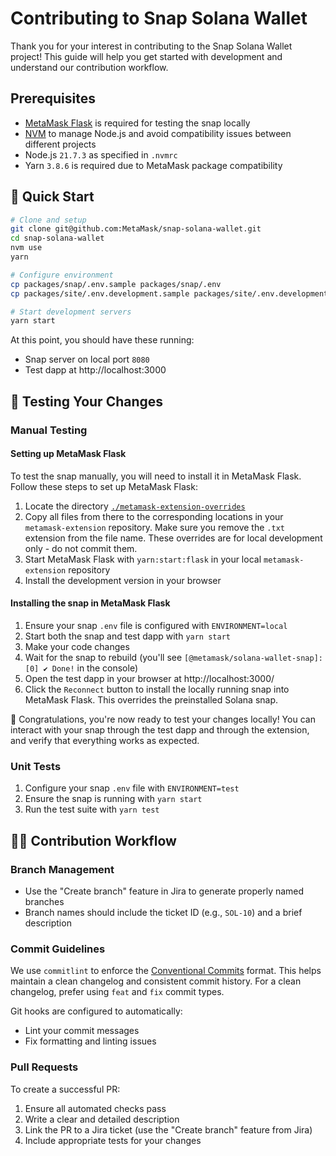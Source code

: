 # Contributing to Snap Solana Wallet

Thank you for your interest in contributing to the Snap Solana Wallet project! This guide will help you get started with development and understand our contribution workflow.

## Prerequisites

- [MetaMask Flask](https://consensyssoftware.atlassian.net/wiki/x/IQCOB10) is required for testing the snap locally
- [NVM](https://github.com/creationix/nvm) to manage Node.js and avoid compatibility issues between different projects
- Node.js `21.7.3` as specified in `.nvmrc`
- Yarn `3.8.6` is required due to MetaMask package compatibility

## 🚀 Quick Start

```bash
# Clone and setup
git clone git@github.com:MetaMask/snap-solana-wallet.git
cd snap-solana-wallet
nvm use
yarn

# Configure environment
cp packages/snap/.env.sample packages/snap/.env
cp packages/site/.env.development.sample packages/site/.env.development

# Start development servers
yarn start
```

At this point, you should have these running:

- Snap server on local port `8080`
- Test dapp at http://localhost:3000

## 🧪 Testing Your Changes

### Manual Testing

#### Setting up MetaMask Flask

To test the snap manually, you will need to install it in MetaMask Flask. Follow these steps to set up MetaMask Flask:

1. Locate the directory [`./metamask-extension-overrides`](./metamask-extension-overrides)
2. Copy all files from there to the corresponding locations in your `metamask-extension` repository. Make sure you remove the `.txt` extension from the file name. These overrides are for local development only - do not commit them.
3. Start MetaMask Flask with `yarn:start:flask` in your local `metamask-extension` repository
4. Install the development version in your browser

#### Installing the snap in MetaMask Flask

1. Ensure your snap `.env` file is configured with `ENVIRONMENT=local`
2. Start both the snap and test dapp with `yarn start`
3. Make your code changes
4. Wait for the snap to rebuild (you'll see `[@metamask/solana-wallet-snap]: [0] ✔ Done!` in the console)
5. Open the test dapp in your browser at http://localhost:3000/
6. Click the `Reconnect` button to install the locally running snap into MetaMask Flask. This overrides the preinstalled Solana snap.

🎉 Congratulations, you're now ready to test your changes locally! You can interact with your snap through the test dapp and through the extension, and verify that everything works as expected.

### Unit Tests

1. Configure your snap `.env` file with `ENVIRONMENT=test`
2. Ensure the snap is running with `yarn start`
3. Run the test suite with `yarn test`

## 🧑‍💻 Contribution Workflow

### Branch Management

- Use the "Create branch" feature in Jira to generate properly named branches
- Branch names should include the ticket ID (e.g., `SOL-10`) and a brief description

### Commit Guidelines

We use `commitlint` to enforce the [Conventional Commits](https://www.conventionalcommits.org/en/v1.0.0/) format. This helps maintain a clean changelog and consistent commit history. For a clean changelog, prefer using `feat` and `fix` commit types.

Git hooks are configured to automatically:

- Lint your commit messages
- Fix formatting and linting issues

### Pull Requests

To create a successful PR:

1. Ensure all automated checks pass
2. Write a clear and detailed description
3. Link the PR to a Jira ticket (use the "Create branch" feature from Jira)
4. Include appropriate tests for your changes
